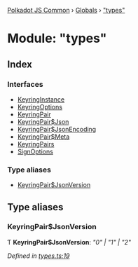 [Polkadot JS Common](../README.md) › [Globals](../globals.md) › ["types"](_types_.md)

# Module: "types"

## Index

### Interfaces

* [KeyringInstance](../interfaces/_types_.keyringinstance.md)
* [KeyringOptions](../interfaces/_types_.keyringoptions.md)
* [KeyringPair](../interfaces/_types_.keyringpair.md)
* [KeyringPair$Json](../interfaces/_types_.keyringpair_json.md)
* [KeyringPair$JsonEncoding](../interfaces/_types_.keyringpair_jsonencoding.md)
* [KeyringPair$Meta](../interfaces/_types_.keyringpair_meta.md)
* [KeyringPairs](../interfaces/_types_.keyringpairs.md)
* [SignOptions](../interfaces/_types_.signoptions.md)

### Type aliases

* [KeyringPair$JsonVersion](_types_.md#keyringpairjsonversion)

## Type aliases

###  KeyringPair$JsonVersion

Ƭ **KeyringPair$JsonVersion**: *"0" | "1" | "2"*

*Defined in [types.ts:19](https://github.com/polkadot-js/common/blob/d40d6c65/packages/keyring/src/types.ts#L19)*
